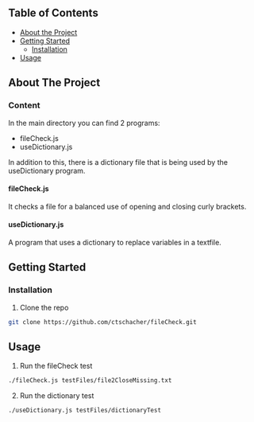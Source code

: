 <!-- TABLE OF CONTENTS -->
## Table of Contents

* [About the Project](#about-the-project)
* [Getting Started](#getting-started)
  * [Installation](#installation)
* [Usage](#usage)



<!-- ABOUT THE PROJECT -->
## About The Project


### Content
In the main directory you can find 2 programs:
- fileCheck.js
- useDictionary.js

In addition to this, there is a dictionary file that is being used by the useDictionary program.

#### fileCheck.js
It checks a file for a balanced use of opening and closing curly brackets.

#### useDictionary.js
A program that uses a dictionary to replace variables in a textfile.

<!-- GETTING STARTED -->
## Getting Started


### Installation

1. Clone the repo
```sh
git clone https://github.com/ctschacher/fileCheck.git
```



<!-- USAGE EXAMPLES -->
## Usage
1. Run the fileCheck test
```sh
./fileCheck.js testFiles/file2CloseMissing.txt
```
2. Run the dictionary test
```sh
./useDictionary.js testFiles/dictionaryTest
```

